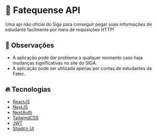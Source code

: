 # 🏫 Fatequense API

Uma api não oficial do Siga para conseguir pegar suas informações de estudante facilmente por meio de requisições HTTP!

## 🔎 Observações

- A aplicação pode dar problema a qualquer momento caso haja mudanças significativas no site do SIGA.
- A aplicação pode ser utilizada apenas por contas de estudantes da Fatec.

## 🔥 Tecnologias

- [ReactJS](https://react.dev)
- [NextJS](https://nextjs.org)
- [NextAuth](https://next-auth.js.org)
- [TailwindCSS](https://tailwindcss.com)
- [JWT](https://jwt.io)
- [Shadcn UI](https://ui.shadcn.com/)